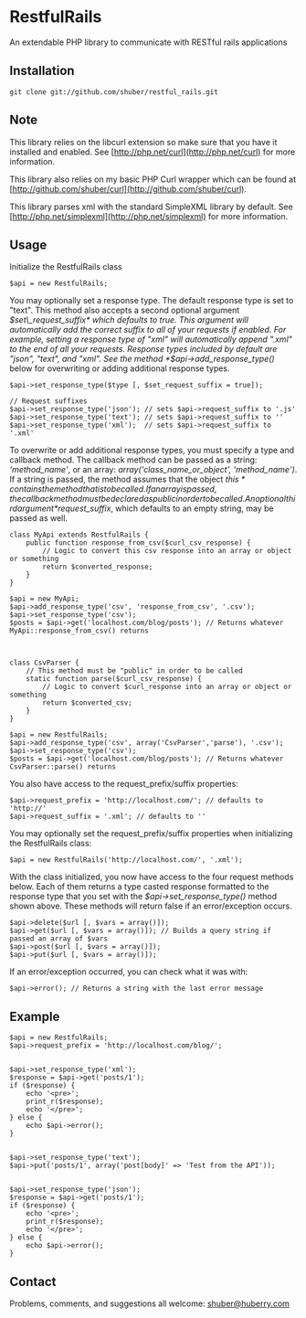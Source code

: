 RestfulRails
============

An extendable PHP library to communicate with RESTful rails applications


Installation
------------

	git clone git://github.com/shuber/restful_rails.git


Note
----

This library relies on the libcurl extension so make sure that you have it installed and enabled.
See [http://php.net/curl](http://php.net/curl) for more information.

This library also relies on my basic PHP Curl wrapper which can be found at [http://github.com/shuber/curl](http://github.com/shuber/curl).

This library parses xml with the standard SimpleXML library by default.
See [http://php.net/simplexml](http://php.net/simplexml) for more information.


Usage
-----

Initialize the RestfulRails class

	$api = new RestfulRails;

You may optionally set a response type. The default response type is set to "text". 
This method also accepts a second optional argument *$set\_request_suffix* which defaults 
to true. This argument will automatically add the correct suffix to all	of your requests 
if enabled. For example, setting a response type of "xml" will automatically append ".xml" 
to the end of all your requests. Response types included by default are "json", "text", and "xml".
See the method *$api->add\_response_type()* below for overwriting or adding additional response types.

	$api->set_response_type($type [, $set_request_suffix = true]);
	
	// Request suffixes
	$api->set_response_type('json'); // sets $api->request_suffix to '.js'
	$api->set_response_type('text'); // sets $api->request_suffix to ''
	$api->set_response_type('xml');  // sets $api->request_suffix to '.xml'

To overwrite or add additional response types, you must specify a type and callback method. The callback method
can be passed as a string: *'method\_name'*, or an array: *array('class\_name\_or\_object', 'method_name')*.
If a string is passed, the method assumes that the object *$this* contains the method that is to be called. 
If an array is passed, the callback method must be declared as public in order to be called. An optional third
argument *$request_suffix*, which defaults to an empty string, may be passed as well.

	class MyApi extends RestfulRails {
	    public function response_from_csv($curl_csv_response) {
	        // Logic to convert this csv response into an array or object or something
	        return $converted_response;
	    }
	}
	
	$api = new MyApi;
	$api->add_response_type('csv', 'response_from_csv', '.csv');
	$api->set_response_type('csv');
	$posts = $api->get('localhost.com/blog/posts'); // Returns whatever MyApi::response_from_csv() returns
	
	
	
	class CsvParser {
	    // This method must be "public" in order to be called
	    static function parse($curl_csv_response) {
	        // Logic to convert $curl_response into an array or object or something
	        return $converted_csv;
	    }
	}
	
	$api = new RestfulRails;
	$api->add_response_type('csv', array('CsvParser','parse'), '.csv');
	$api->set_response_type('csv');
	$posts = $api->get('localhost.com/blog/posts'); // Returns whatever CsvParser::parse() returns

You also have access to the request_prefix/suffix properties:

	$api->request_prefix = 'http://localhost.com/'; // defaults to 'http://'
	$api->request_suffix = '.xml'; // defaults to ''

You may optionally set the request_prefix/suffix properties when initializing the RestfulRails class:

	$api = new RestfulRails('http://localhost.com/', '.xml');

With the class initialized, you now have access to the four request methods below.
Each of them returns a type casted response formatted to the response type that you set
with the *$api->set_response_type()* method shown above. These methods will 
return false if an error/exception occurs.

	$api->delete($url [, $vars = array()]);
	$api->get($url [, $vars = array()]); // Builds a query string if passed an array of $vars
	$api->post($url [, $vars = array()]);
	$api->put($url [, $vars = array()]);

If an error/exception occurred, you can check what it was with:

	$api->error(); // Returns a string with the last error message


Example
-------

	$api = new RestfulRails;
	$api->request_prefix = 'http://localhost.com/blog/';
	
	
	$api->set_response_type('xml');
	$response = $api->get('posts/1');
	if ($response) {
	    echo '<pre>';
	    print_r($response);
	    echo '</pre>';
	} else {
	    echo $api->error();
	}
	
	
	$api->set_response_type('text');
	$api->put('posts/1', array('post[body]' => 'Test from the API'));
	
	
	$api->set_response_type('json');
	$response = $api->get('posts/1');
	if ($response) {
	    echo '<pre>';
	    print_r($response);
	    echo '</pre>';
	} else {
	    echo $api->error();
	}


Contact
-------

Problems, comments, and suggestions all welcome: [shuber@huberry.com](mailto:shuber@huberry.com)